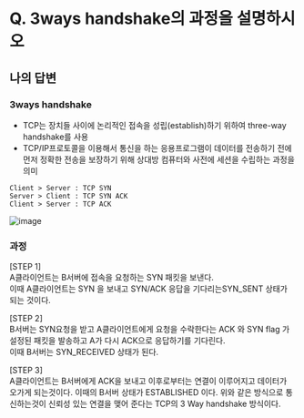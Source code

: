 # Q. 3ways handshake의 과정을 설명하시오

## 나의 답변

### 3ways handshake
- TCP는 장치들 사이에 논리적인 접속을 성립(establish)하기 위하여 three-way handshake를 사용
- TCP/IP프로토콜을 이용해서 통신을 하는 응용프로그램이 데이터를 전송하기 전에 먼저 정확한 전송을 보장하기 위해 상대방 컴퓨터와 사전에 세션을 수립하는 과정을 의미

```
Client > Server : TCP SYN
Server > Client : TCP SYN ACK
Client > Server : TCP ACK
```

![image](https://user-images.githubusercontent.com/17926024/157181178-15041828-ba50-43dd-8d83-7dfa99c5bbcc.png)


### 과정
[STEP 1]   
A클라이언트는 B서버에 접속을 요청하는 SYN 패킷을 보낸다.   
이때 A클라이언트는 SYN 을 보내고 SYN/ACK 응답을 기다리는SYN_SENT 상태가 되는 것이다.

 

[STEP 2]    
B서버는 SYN요청을 받고 A클라이언트에게 요청을 수락한다는 ACK 와 SYN flag 가 설정된 패킷을 발송하고 A가 다시 ACK으로 응답하기를 기다린다.    
이때 B서버는 SYN_RECEIVED 상태가 된다.

 

[STEP 3]   
A클라이언트는 B서버에게 ACK을 보내고 이후로부터는 연결이 이루어지고 데이터가 오가게 되는것이다. 이때의 B서버 상태가 ESTABLISHED 이다.
위와 같은 방식으로 통신하는것이 신뢰성 있는 연결을 맺어 준다는 TCP의 3 Way handshake 방식이다.
